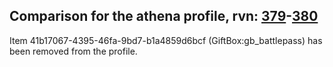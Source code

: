## Comparison for the athena profile, rvn: [379](https://github.com/PRO100KatYT/FortniteProfileRevisions/tree/main/profiles/athena/379%20athena.json)-[380](https://github.com/PRO100KatYT/FortniteProfileRevisions/tree/main/profiles/athena/380%20athena.json)

Item 41b17067-4395-46fa-9bd7-b1a4859d6bcf (GiftBox:gb_battlepass) has been removed from the profile.
<br><br>
